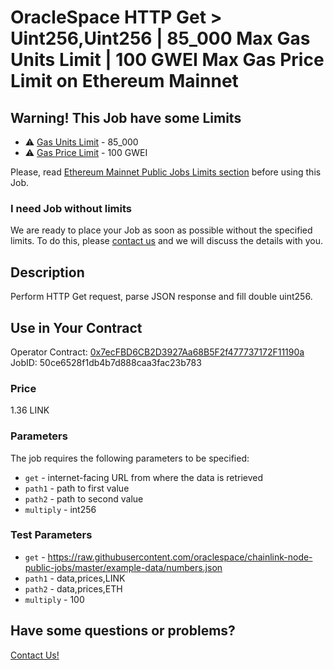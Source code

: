 # OracleSpace HTTP Get > Uint256,Uint256 | 85_000 Max Gas Units Limit | 100 GWEI Max Gas Price Limit on Ethereum Mainnet

## Warning! This Job have some Limits

- ⚠️ [Gas Units Limit](../README.md#attention-public-jobs-have-some-limits-in-this-network) - 85_000
- ⚠️ [Gas Price Limit](../README.md#attention-public-jobs-have-some-limits-in-this-network) - 100 GWEI

Please, read [Ethereum Mainnet Public Jobs Limits section]("../../../README.md#attention-public-jobs-have-some-limits-in-this-network") before using this Job.

### I need Job without limits

We are ready to place your Job as soon as possible without the specified limits. To do this, please [contact us](https://github.com/oraclespace/chainlink-node-public-jobs#contact-us) and we will discuss the details with you.

## Description

Perform HTTP Get request, parse JSON response and fill double uint256.

## Use in Your Contract

Operator Contract: [0x7ecFBD6CB2D3927Aa68B5F2f477737172F11190a](https://etherscan.io/address/0x7ecFBD6CB2D3927Aa68B5F2f477737172F11190a)  
JobID: 50ce6528f1db4b7d888caa3fac23b783

### Price

1.36 LINK

### Parameters

The job requires the following parameters to be specified:

* `get` - internet-facing URL from where the data is retrieved
* `path1` - path to first value
* `path2` - path to second value
* `multiply` - int256

### Test Parameters

* `get` - https://raw.githubusercontent.com/oraclespace/chainlink-node-public-jobs/master/example-data/numbers.json
* `path1` - data,prices,LINK
* `path2` - data,prices,ETH
* `multiply` - 100

## Have some questions or problems?

[Contact Us!](https://github.com/oraclespace/chainlink-node-public-jobs#contact-us)
